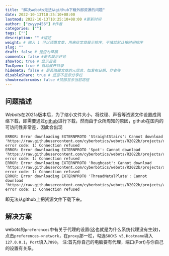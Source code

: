 ```yaml
---
title: "解决webots无法从github下载外部资源的问题"
date: 2022-10-13T10:25:10+08:00
lastmod: 2022-10-13T10:25:10+08:00 #更新时间
author: ["zwyyy456"] #作者
categories: [""]
tags: [""]
description: "" #描述
weight: # 输入 1 可以顶置文章，用来给文章展示排序，不填就默认按时间排序
slug: ""
draft: false # 是否为草稿
comments: false #是否展示评论
showToc: true # 显示目录
TocOpen: true # 自动展开目录
hidemeta: false # 是否隐藏文章的元信息，如发布日期、作者等
disableShare: true # 底部不显示分享栏
showbreadcrumbs: false #顶部显示当前路径
---
```

## 问题描述
*Webots*在2021a版本后，为了缩小文件大小，将纹理、声音等资源文件设置成网络下载，即需要通过[github](https://raw.githubusercontent.com/cyberbotics/webots/R2022b/)进行下载，然而由于众所周知的原因，github在国内的可访问性非常差，因此会出现
```
ERROR: Error downloading EXTERNPROTO 'StraightStairs': Cannot download 'https://raw.githubusercontent.com/cyberbotics/webots/R2022b/projects/objects/stairs/protos/StraightStairs.proto', error code: 1: Connection refused
ERROR: Error downloading EXTERNPROTO 'Spot': Cannot download 'https://raw.githubusercontent.com/cyberbotics/webots/R2022b/projects/robots/boston_dynamics/spot/protos/Spot.proto', error code: 1: Connection refused
ERROR: Error downloading EXTERNPROTO 'Roughcast': Cannot download 'https://raw.githubusercontent.com/cyberbotics/webots/R2022b/projects/appearances/protos/Roughcast.proto', error code: 1: Connection refused
ERROR: Error downloading EXTERNPROTO 'ThreadMetalPlate': Cannot download 'https://raw.githubusercontent.com/cyberbotics/webots/R2022b/projects/appearances/protos/ThreadMetalPlate.proto', error code: 1: Connection refused
```
即无法从github上把资源文件下载下来。

## 解决方案
webots的`preferences`中有关于代理的设置(这也就是为什么系统代理没有生效)，点击`preferences->network`，在`proxy`那一栏，勾选`SOCKS v5`, `Hostname`填入`127.0.0.1`，`Port`填入`7890`。
注:首先你自己的电脑要有代理，端口(Port)与你自己的设置有关系。

